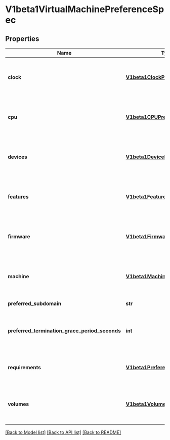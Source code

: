 # V1beta1VirtualMachinePreferenceSpec

## Properties
Name | Type | Description | Notes
------------ | ------------- | ------------- | -------------
**clock** | [**V1beta1ClockPreferences**](V1beta1ClockPreferences.md) | Clock optionally defines preferences associated with the Clock attribute of a VirtualMachineInstance DomainSpec | [optional] 
**cpu** | [**V1beta1CPUPreferences**](V1beta1CPUPreferences.md) | CPU optionally defines preferences associated with the CPU attribute of a VirtualMachineInstance DomainSpec | [optional] 
**devices** | [**V1beta1DevicePreferences**](V1beta1DevicePreferences.md) | Devices optionally defines preferences associated with the Devices attribute of a VirtualMachineInstance DomainSpec | [optional] 
**features** | [**V1beta1FeaturePreferences**](V1beta1FeaturePreferences.md) | Features optionally defines preferences associated with the Features attribute of a VirtualMachineInstance DomainSpec | [optional] 
**firmware** | [**V1beta1FirmwarePreferences**](V1beta1FirmwarePreferences.md) | Firmware optionally defines preferences associated with the Firmware attribute of a VirtualMachineInstance DomainSpec | [optional] 
**machine** | [**V1beta1MachinePreferences**](V1beta1MachinePreferences.md) | Machine optionally defines preferences associated with the Machine attribute of a VirtualMachineInstance DomainSpec | [optional] 
**preferred_subdomain** | **str** | Subdomain of the VirtualMachineInstance | [optional] 
**preferred_termination_grace_period_seconds** | **int** | Grace period observed after signalling a VirtualMachineInstance to stop after which the VirtualMachineInstance is force terminated. | [optional] 
**requirements** | [**V1beta1PreferenceRequirements**](V1beta1PreferenceRequirements.md) | Requirements defines the minium amount of instance type defined resources required by a set of preferences | [optional] 
**volumes** | [**V1beta1VolumePreferences**](V1beta1VolumePreferences.md) | Volumes optionally defines preferences associated with the Volumes attribute of a VirtualMachineInstace DomainSpec | [optional] 

[[Back to Model list]](../README.md#documentation-for-models) [[Back to API list]](../README.md#documentation-for-api-endpoints) [[Back to README]](../README.md)


